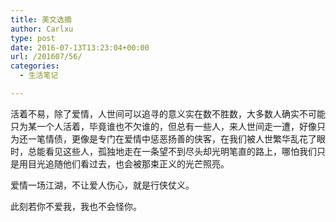 ```yaml
---
title: 美文选摘
author: Carlxu
type: post
date: 2016-07-13T13:23:04+00:00
url: /201607/56/
categories:
  - 生活笔记

---
```

活着不易，除了爱情，人世间可以追寻的意义实在数不胜数，大多数人确实不可能只为某一个人活着，毕竟谁也不欠谁的，但总有一些人，来人世间走一遭，好像只为还一笔情债，更像是专门在爱情中惩恶扬善的侠客，在我们被人世繁华乱花了眼时，总能看见这些人，孤独地走在一条望不到尽头却光明笔直的路上，哪怕我们只是用目光追随他们看过去，也会被那束正义的光芒照亮。

爱情一场江湖，不让爱人伤心，就是行侠仗义。

此刻若你不爱我，我也不会怪你。